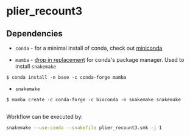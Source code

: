 # plier_recount3

## Dependencies

* `conda` - for a minimal install of conda, check out [miniconda](https://docs.conda.io/en/latest/miniconda.html)	
	
* `mamba` - [drop in replacement](https://github.com/mamba-org/mamba) for conda's package manager.  Used to install `snakemake`
```
$ conda install -n base -c conda-forge mamba
```

* `snakemake` 
```
$ mamba create -c conda-forge -c bioconda -n snakemake snakemake
```

## 

Workflow can be executed by:

``` bash
snakemake --use-conda --snakefile plier_recount3.smk -j 1
```

